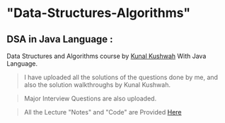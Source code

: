 # "Data-Structures-Algorithms"

## DSA in Java Language :
Data Structures and Algorithms course by [Kunal Kushwah](https://www.youtube.com/playlist?list=PL9gnSGHSqcnr_DxHsP7AW9ftq0AtAyYqJ) With Java Language.

> I have uploaded all the solutions of the questions done by me, and also the solution walkthroughs by Kunal Kushwah.

> Major Interview Questions are also uploaded.

> All the Lecture "Notes" and "Code" are Provided [Here](https://github.com/kunal-kushwaha/DSA-Bootcamp-Java)
